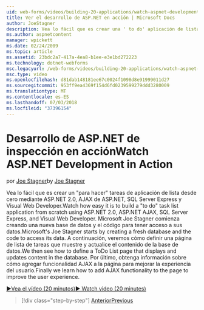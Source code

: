```yaml
---
uid: web-forms/videos/building-20-applications/watch-aspnet-development-in-action
title: Ver el desarrollo de ASP.NET en acción | Microsoft Docs
author: JoeStagner
description: Vea lo fácil que es crear una ' to do' aplicación de lista desde cero mediante ASP.NET 2.0, AJAX de ASP.NET, SQL Server Express y Visual Web Developer de tareas. MIC...
ms.author: aspnetcontent
manager: wpickett
ms.date: 02/24/2009
ms.topic: article
ms.assetid: 23bdc2a7-417a-4ea8-b1ee-e3e1bd272223
ms.technology: dotnet-webforms
msc.legacyurl: /web-forms/videos/building-20-applications/watch-aspnet-development-in-action
msc.type: video
ms.openlocfilehash: d81dab148181ee67c0024f1098d8e91999011d27
ms.sourcegitcommit: 953ff9ea4369f154d6fd0239599279ddd3280009
ms.translationtype: MT
ms.contentlocale: es-ES
ms.lasthandoff: 07/03/2018
ms.locfileid: "37396154"
---
```

<a name="watch-aspnet-development-in-action"></a><span data-ttu-id="f860e-104">Desarrollo de ASP.NET de inspección en acción</span><span class="sxs-lookup"><span data-stu-id="f860e-104">Watch ASP.NET Development in Action</span></span>
====================
<span data-ttu-id="f860e-105">por [Joe Stagner](https://github.com/JoeStagner)</span><span class="sxs-lookup"><span data-stu-id="f860e-105">by [Joe Stagner](https://github.com/JoeStagner)</span></span>

<span data-ttu-id="f860e-106">Vea lo fácil que es crear un "para hacer" tareas de aplicación de lista desde cero mediante ASP.NET 2.0, AJAX de ASP.NET, SQL Server Express y Visual Web Developer.</span><span class="sxs-lookup"><span data-stu-id="f860e-106">Watch how easy it is to build a "to do" task list application from scratch using ASP.NET 2.0, ASP.NET AJAX, SQL Server Express, and Visual Web Developer.</span></span> <span data-ttu-id="f860e-107">Microsoft Joe Stagner comienza creando una nueva base de datos y el código para tener acceso a sus datos.</span><span class="sxs-lookup"><span data-stu-id="f860e-107">Microsoft's Joe Stagner starts by creating a fresh database and the code to access its data.</span></span> <span data-ttu-id="f860e-108">A continuación, veremos cómo definir una página de lista de tareas que muestre y actualice el contenido de la base de datos.</span><span class="sxs-lookup"><span data-stu-id="f860e-108">We then see how to define a ToDo List page that displays and updates content in the database.</span></span> <span data-ttu-id="f860e-109">Por último, obtenga información sobre cómo agregar funcionalidad AJAX a la página para mejorar la experiencia del usuario.</span><span class="sxs-lookup"><span data-stu-id="f860e-109">Finally we learn how to add AJAX functionality to the page to improve the user experience.</span></span>

[<span data-ttu-id="f860e-110">&#9654;Vea el vídeo (20 minutos)</span><span class="sxs-lookup"><span data-stu-id="f860e-110">&#9654; Watch video (20 minutes)</span></span>](https://channel9.msdn.com/Blogs/ASP-NET-Site-Videos/watch-aspnet-development-in-action)

> [!div class="step-by-step"]
> [<span data-ttu-id="f860e-111">Anterior</span><span class="sxs-lookup"><span data-stu-id="f860e-111">Previous</span></span>](lesson-8-working-with-the-gridview-and-formview.md)
